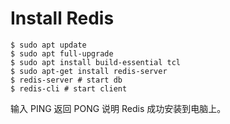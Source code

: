 # Install Redis

```shell
$ sudo apt update 
$ sudo apt full-upgrade
$ sudo apt install build-essential tcl
$ sudo apt-get install redis-server
$ redis-server # start db
$ redis-cli # start client
```

输入 PING 返回 PONG 说明 Redis 成功安装到电脑上。